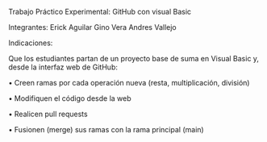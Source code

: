 Trabajo Práctico Experimental: GitHub con visual Basic

Integrantes:
Erick Aguilar
Gino Vera
Andres Vallejo

Indicaciones:

Que los estudiantes partan de un proyecto base de suma en Visual Basic y, desde
la interfaz web de GitHub:
  
  • Creen ramas por cada operación nueva (resta, multiplicación, división)
  
  • Modifiquen el código desde la web
  
  • Realicen pull requests
  
  • Fusionen (merge) sus ramas con la rama principal (main)

